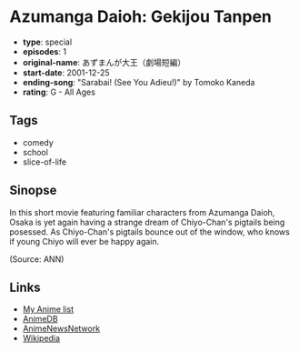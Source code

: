 # Azumanga Daioh: Gekijou Tanpen

-   **type**: special
-   **episodes**: 1
-   **original-name**: あずまんが大王（劇場短編）
-   **start-date**: 2001-12-25
-   **ending-song**: "Sarabai! (See You Adieu!)" by Tomoko Kaneda
-   **rating**: G - All Ages

## Tags

-   comedy
-   school
-   slice-of-life

## Sinopse

In this short movie featuring familiar characters from Azumanga Daioh, Osaka is yet again having a strange dream of Chiyo-Chan's pigtails being posessed. As Chiyo-Chan's pigtails bounce out of the window, who knows if young Chiyo will ever be happy again.

(Source: ANN)

## Links

-   [My Anime list](https://myanimelist.net/anime/659/Azumanga_Daioh__Gekijou_Tanpen)
-   [AnimeDB](http://anidb.info/perl-bin/animedb.pl?show=anime&aid=8793)
-   [AnimeNewsNetwork](http://www.animenewsnetwork.com/encyclopedia/anime.php?id=2258)
-   [Wikipedia](http://en.wikipedia.org/wiki/Azumanga)
